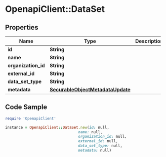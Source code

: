 # OpenapiClient::DataSet

## Properties

Name | Type | Description | Notes
------------ | ------------- | ------------- | -------------
**id** | **String** |  | [optional] 
**name** | **String** |  | [optional] 
**organization_id** | **String** |  | [optional] 
**external_id** | **String** |  | [optional] 
**data_set_type** | **String** |  | [optional] 
**metadata** | [**SecurableObjectMetadataUpdate**](SecurableObjectMetadataUpdate.md) |  | [optional] 

## Code Sample

```ruby
require 'OpenapiClient'

instance = OpenapiClient::DataSet.new(id: null,
                                 name: null,
                                 organization_id: null,
                                 external_id: null,
                                 data_set_type: null,
                                 metadata: null)
```


